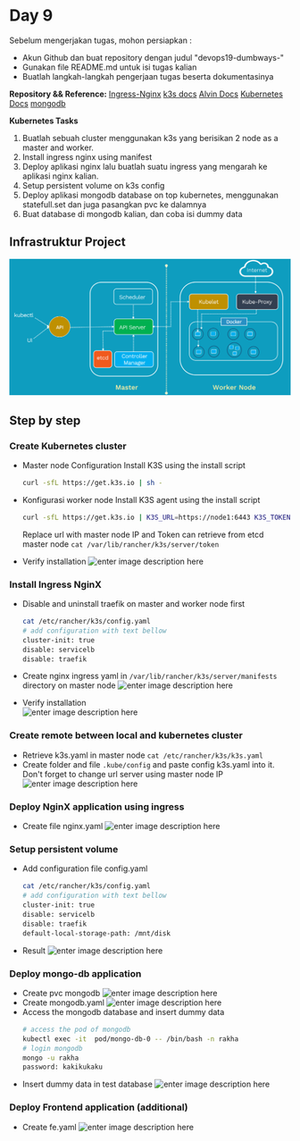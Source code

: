 # Day 9
Sebelum mengerjakan tugas, mohon persiapkan :

-   Akun Github dan buat repository dengan judul "devops19-dumbways-<nama kalian>"
-   Gunakan file README.md untuk isi tugas kalian
-   Buatlah langkah-langkah pengerjaan tugas beserta dokumentasinya

**Repository && Reference:** [Ingress-Nginx](https://docs.nginx.com/nginx-ingress-controller/) [k3s docs](https://docs.k3s.io/) [Alvin Docs](https://github.com/RizqyAlvindra/kubernetes/tree/master/k3s) [Kubernetes Docs](https://kubernetes.io/docs/home/) [mongodb](https://hub.docker.com/_/mongo)

**Kubernetes Tasks**

1.  Buatlah sebuah cluster menggunakan k3s yang berisikan 2 node as a master and worker.
2.  Install ingress nginx using manifest
3.  Deploy aplikasi nginx lalu buatlah suatu ingress yang mengarah ke aplikasi nginx kalian.
4.  Setup persistent volume on k3s config
5.  Deploy aplikasi mongodb database on top kubernetes, menggunakan statefull.set dan juga pasangkan pvc ke dalamnya
6.  Buat database di mongodb kalian, dan coba isi dummy data

## Infrastruktur Project
![enter image description here](https://github.com/RakhaFe21/devops19-dumbways-rakha/blob/main/stage-2/week-4/assets/1_svd2l7yAE-8LV7pR4bnVIA.png?raw=true)
## Step by step
### Create Kubernetes cluster 
- Master node Configuration
  Install K3S using the install script 
  ```sh 
  curl -sfL https://get.k3s.io | sh -
  ````
- Konfigurasi worker node
  Install K3S agent using the install script 

	```sh 
	curl -sfL https://get.k3s.io | K3S_URL=https://node1:6443 K3S_TOKEN=node1token sh -
	```
		
	Replace url with master node IP and Token can retrieve from etcd master node
	`cat /var/lib/rancher/k3s/server/token`
- Verify installation
	![enter image description here](https://github.com/RakhaFe21/devops19-dumbways-rakha/blob/main/stage-2/week-4/assets/Screenshot%20from%202024-01-18%2019-20-52.png?raw=true)
### Install Ingress NginX
- Disable and uninstall traefik on master and worker node first 
	```sh
	cat /etc/rancher/k3s/config.yaml
	# add configuration with text bellow
	cluster-init: true
	disable: servicelb
	disable: traefik
	```
- Create nginx ingress yaml in `/var/lib/rancher/k3s/server/manifests` directory on master node
	![enter image description here](https://github.com/RakhaFe21/devops19-dumbways-rakha/blob/main/stage-2/week-4/assets/carbon%20%2858%29.png?raw=true)

- Verify installation	
![enter image description here](https://github.com/RakhaFe21/devops19-dumbways-rakha/blob/main/stage-2/week-4/assets/Screenshot%20from%202024-01-18%2020-23-03.png?raw=true)
### Create remote between local and kubernetes cluster 
- Retrieve k3s.yaml in master node 
`cat /etc/rancher/k3s/k3s.yaml`
- Create folder and file `.kube/config` and paste config k3s.yaml into it. Don't forget to change url server using master node IP
![enter image description here](https://github.com/RakhaFe21/devops19-dumbways-rakha/blob/main/stage-2/week-4/assets/Screenshot%20from%202024-01-18%2019-53-30.png?raw=true)
### Deploy NginX application using ingress
- Create file nginx.yaml
	![enter image description here](https://github.com/RakhaFe21/devops19-dumbways-rakha/blob/main/stage-2/week-4/assets/carbon%20%2856%29.png?raw=true)
### Setup persistent volume
- Add configuration file config.yaml
	```sh
	cat /etc/rancher/k3s/config.yaml
	# add configuration with text bellow
	cluster-init: true
	disable: servicelb
	disable: traefik
	default-local-storage-path: /mnt/disk
	```
-  Result
	![enter image description here](https://github.com/RakhaFe21/devops19-dumbways-rakha/blob/main/stage-2/week-4/assets/Screenshot%20from%202024-01-18%2020-30-34.png?raw=true)
### Deploy mongo-db application
- Create pvc mongodb
	![enter image description here](https://github.com/RakhaFe21/devops19-dumbways-rakha/blob/main/stage-2/week-4/assets/carbon%20%2859%29.png?raw=true)
- Create mongodb.yaml
	![enter image description here](https://github.com/RakhaFe21/devops19-dumbways-rakha/blob/main/stage-2/week-4/assets/carbon%20%2860%29.png?raw=true)
- Access the mongodb database and insert dummy data
 	```sh
 	# access the pod of mongodb
	kubectl exec -it  pod/mongo-db-0 -- /bin/bash -n rakha
	# login mongodb
	mongo -u rakha
	password: kakikukaku
	```
- Insert dummy data in test database
	![enter image description here](https://github.com/RakhaFe21/devops19-dumbways-rakha/blob/main/stage-2/week-4/assets/Screenshot%20from%202024-01-18%2020-43-05.png?raw=true)
	
### Deploy Frontend application (additional)
- Create fe.yaml
	![enter image description here](https://github.com/RakhaFe21/devops19-dumbways-rakha/blob/main/stage-2/week-4/assets/carbon%20%2861%29.png?raw=true)
